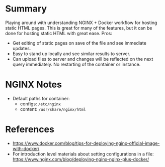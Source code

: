 # Summary
Playing around with understanding NGINX + Docker workflow for hosting static HTML pages.
This is great for many of the features, but it can be done for hosting static HTML with great ease.
Pros: 
* Get editing of static pages on save of the file and see immediate updates.
* Easy to stand up locally and see similar results to server.
* Can upload files to server and changes will be reflected on the next query immediately. No restarting of the container or instance.

# NGINX Notes
* Default paths for container:
    * configs: `/etc/nginx`
    * content: `/usr/share/nginx/html`

# References
* https://www.docker.com/blog/tips-for-deploying-nginx-official-image-with-docker/
* For introduction level materials about setting configurations in a file: https://www.nginx.com/blog/deploying-nginx-nginx-plus-docker/ 